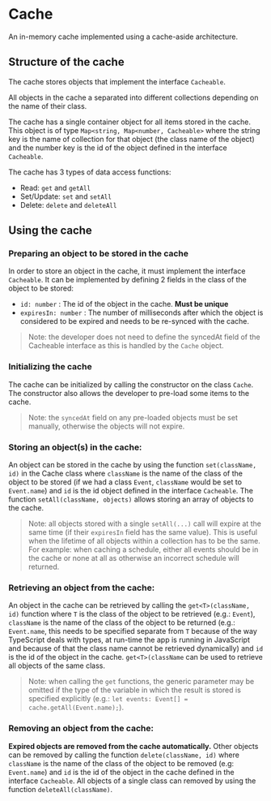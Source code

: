 
# Cache
An in-memory cache implemented using a cache-aside architecture.
 ## Structure of the cache
 The cache stores objects that implement the interface `Cacheable`.
 
 All objects in the cache a separated into different collections depending on the name of their class.
 
 The cache has a single container object for all items stored in the cache. This object is of type `Map<string, Map<number, Cacheable>` where the string key is the name of collection for that object (the class name of the object) and the number key is the id of the object defined in the interface `Cacheable`.
 
 The cache has 3 types of data access functions:
  - Read: `get` and `getAll`
  - Set/Update: `set` and `setAll`
  - Delete: `delete` and `deleteAll`
## Using the cache
### Preparing an object to be stored in the cache
In order to store an object in the cache, it must implement the interface `Cacheable`. It can be implemented by defining 2 fields in the class of the object to be stored:
 - `id: number` : The id of the object in the cache. **Must be unique** 
 - `expiresIn: number` : The number of milliseconds after which the object is considered to be expired and needs to be re-synced with the cache.

> Note: the developer does not need to define the syncedAt field of the Cacheable interface as this is handled by the `Cache` object.

### Initializing the cache
The cache can be initialized by calling the constructor on the class `Cache`. The constructor also allows the developer to pre-load some items to the cache.

> Note: the `syncedAt` field on any pre-loaded objects must be set manually, otherwise the objects will not expire.

### Storing an object(s) in the cache:
An object can be stored in the cache by using the function `set(className, id)` in the Cache class where `className` is the name of the class of the object to be stored (if we had a class `Event`, `className` would be set to `Event.name`) and `id` is the id object defined in the interface `Cacheable`.
The function `setAll(className, objects)` allows storing an array of objects to the cache.

> Note: all objects stored with a single `setAll(...)` call will expire at the same time (if their `expiresIn` field has the same value). This is useful when the lifetime of all objects within a collection has to be the same. For example: when caching a schedule, either all events should be in the cache or none at all as otherwise an incorrect schedule will returned.

### Retrieving an object from the cache:
An object in the cache can be retrieved by calling the `get<T>(className, id)` function where `T` is the class of the object to be retrieved (e.g.: `Event`), `className` is the name of the class of the object to be returned (e.g.: `Event.name`, this needs to be specified separate from `T` because of the way TypeScript deals with types, at run-time the app is running in JavaScript and because of that the class name cannot be retrieved dynamically) and `id` is the id of the object in the cache.
`get<T>(className` can be used to retrieve all objects of the same class.

> Note: when calling the `get` functions, the generic parameter may be omitted if the type of the variable in which the result is stored is specified explicitly (e.g.: `let events: Event[] = cache.getAll(Event.name);`).

### Removing an object from the cache:

**Expired objects are removed from the cache automatically.**
Other objects can be removed by calling the function `delete(className, id)` where `className` is the name of the class of the object to be removed (e.g: `Event.name`) and `id` is the id of the object in the cache defined in the interface `Cacheable`.
All objects of a single class can removed by using the function `deleteAll(className)`.